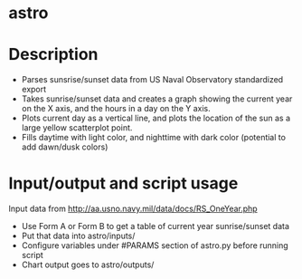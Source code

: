 # astro

# Description
- Parses sunsrise/sunset data from US Naval Observatory standardized export
- Takes sunrise/sunset data and creates a graph showing the current year on the X axis, and the hours in a day on the Y axis.
- Plots current day as a vertical line, and plots the location of the sun as a large yellow scatterplot point.
- Fills daytime with light color, and nighttime with dark color (potential to add dawn/dusk colors)

# Input/output and script usage
Input data from http://aa.usno.navy.mil/data/docs/RS_OneYear.php
- Use Form A or Form B to get a table of current year sunrise/sunset data
- Put that data into astro/inputs/
- Configure variables under #PARAMS section of astro.py before running script
- Chart output goes to astro/outputs/


